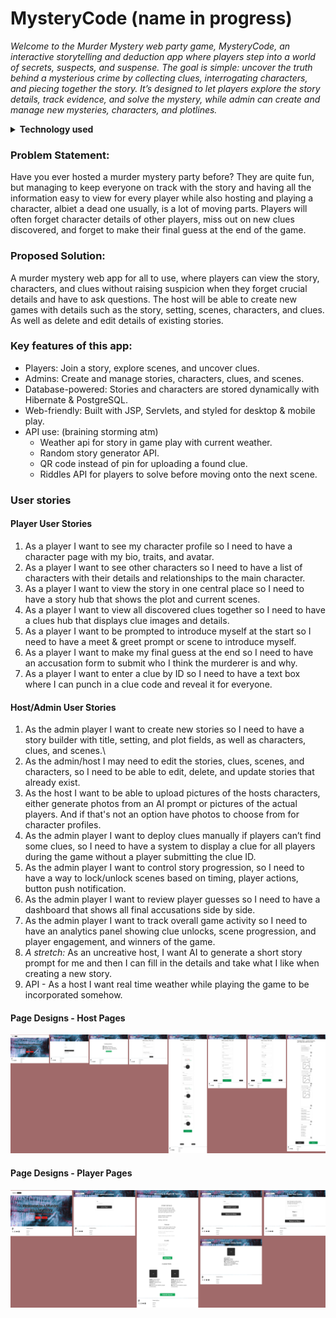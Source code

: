 # MysteryCode (name in progress)
_Welcome to the Murder Mystery web party game, MysteryCode, an interactive storytelling and deduction app where players step into a world of secrets, suspects, and suspense. The goal is simple: uncover the truth behind a mysterious crime by collecting clues, interrogating characters, and piecing together the story. It’s designed to let players explore the story details, track evidence, and solve the mystery, while admin can create and manage new mysteries, characters, and plotlines._

<details>
  <summary><b>Technology used</b></summary>

- JSP/Servlet with Hibernate for front end
- Java for backend application development
- PostgreSQL through Supabase for storing game details (free unlike AWS)
- AWS (Elastic Beanstalk/RDS) + Cognito for auth
- Git and GitHub for version control
- Maven for dependency management and builds
- JUnit for testing
- (others?)
</details>

### Problem Statement: 
Have you ever hosted a murder mystery party before? They are quite fun, but managing to keep everyone on track with the story and having all the information easy to view for every player while also hosting and playing a character, albiet a dead one usually, is a lot of moving parts. Players will often forget character details of other players, miss out on new clues discovered, and forget to make their final guess at the end of the game. 

### Proposed Solution:
A murder mystery web app for all to use, where players can view the story, characters, and clues without raising suspicion when they forget crucial details and have to ask questions. The host will be able to create new games with details such as the story, setting, scenes, characters, and clues. As well as delete and edit details of existing stories. 

### Key features of this app:
* Players: Join a story, explore scenes, and uncover clues.
* Admins: Create and manage stories, characters, clues, and scenes. 
* Database-powered: Stories and characters are stored dynamically with Hibernate & PostgreSQL.
* Web-friendly: Built with JSP, Servlets, and styled for desktop & mobile play.
* API use: (braining storming atm) 
  * Weather api for story in game play with current weather.
  * Random story generator API.
  * QR code instead of pin for uploading a found clue.
  * Riddles API for players to solve before moving onto the next scene.

### User stories

#### Player User Stories
1. As a player I want to see my character profile so I need to have a character page with my bio, traits, and avatar.
2. As a player I want to see other characters so I need to have a list of characters with their details and relationships to the main character.
3. As a player I want to view the story in one central place so I need to have a story hub that shows the plot and current scenes.
4. As a player I want to view all discovered clues together so I need to have a clues hub that displays clue images and details.
5. As a player I want to be prompted to introduce myself at the start so I need to have a meet & greet prompt or scene to introduce myself.
6. As a player I want to make my final guess at the end so I need to have an accusation form to submit who I think the murderer is and why.
7. As a player I want to enter a clue by ID so I need to have a text box where I can punch in a clue code and reveal it for everyone.

#### Host/Admin User Stories
1. As the admin player I want to create new stories so I need to have a story builder with title, setting, and plot fields, as well as characters, clues, and scenes.\
2. As the admin/host I may need to edit the stories, clues, scenes, and characters, so I need to be able to edit, delete, and update stories that already exist.
3. As the host I want to be able to upload pictures of the hosts characters, either generate photos from an AI prompt or pictures of the actual players. And if that's not an option have photos to choose from for character profiles.
4. As the admin player I want to deploy clues manually if players can’t find some clues, so I need to have a system to display a clue for all players during the game without a player submitting the clue ID.
5. As the admin player I want to control story progression, so I need to have a way to lock/unlock scenes based on timing, player actions, button push notification.
6. As the admin player I want to review player guesses so I need to have a dashboard that shows all final accusations side by side. 
7. As the admin player I want to track overall game activity so I need to have an analytics panel showing clue unlocks, scene progression, and player engagement, and winners of the game. 
8. _A stretch:_ As an uncreative host, I want AI to generate a short story prompt for me and then I can fill in the details and take what I like when creating a new story.
9. API - As a host I want real time weather while playing the game to be incorporated somehow.

#### Page Designs - Host Pages 

![Admin Host pages](/DesignDocs/Host-Pages.png)
#### Page Designs - Player Pages
![Player pages](/DesignDocs/Player-Pages.png)